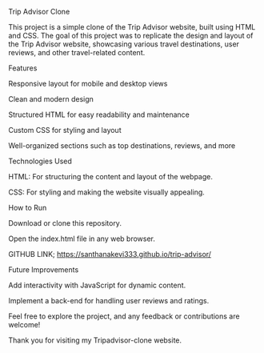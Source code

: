 Trip Advisor Clone

This project is a simple clone of the Trip Advisor website, built using HTML and CSS. The goal of this project was to replicate the design and layout of the Trip Advisor website, showcasing various travel destinations, user reviews, and other travel-related content.


Features

Responsive layout for mobile and desktop views

Clean and modern design

Structured HTML for easy readability and maintenance

Custom CSS for styling and layout

Well-organized sections such as top destinations, reviews, and more

Technologies Used

HTML: For structuring the content and layout of the webpage.

CSS: For styling and making the website visually appealing.

How to Run

Download or clone this repository.

Open the index.html file in any web browser.

GITHUB LINK; https://santhanakevi333.github.io/trip-advisor/

Future Improvements

Add interactivity with JavaScript for dynamic content.

Implement a back-end for handling user reviews and ratings.

Feel free to explore the project, and any feedback or contributions are welcome!

Thank you for visiting my Tripadvisor-clone website.
